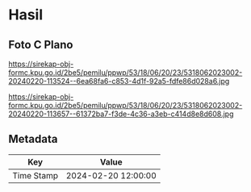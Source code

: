 # Hasil

## Foto C Plano

https://sirekap-obj-formc.kpu.go.id/2be5/pemilu/ppwp/53/18/06/20/23/5318062023002-20240220-113524--6ea68fa6-c853-4d1f-92a5-fdfe86d028a6.jpg

https://sirekap-obj-formc.kpu.go.id/2be5/pemilu/ppwp/53/18/06/20/23/5318062023002-20240220-113657--61372ba7-f3de-4c36-a3eb-c414d8e8d608.jpg


## Metadata

| Key        | Value               |
| ---------- | ------------------- |
| Time Stamp | 2024-02-20 12:00:00 |



